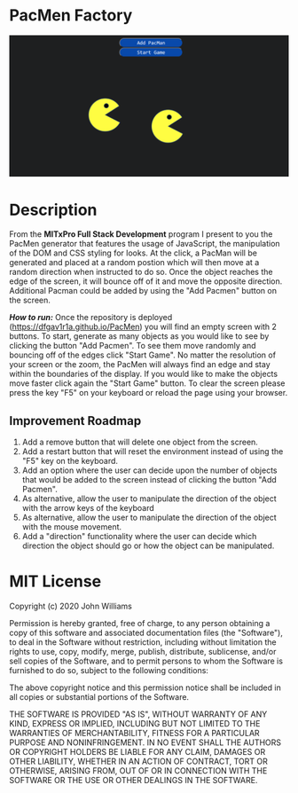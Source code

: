 # PacMen Factory

<img src="./pacmen.png">

# Description

From the **MITxPro Full Stack Development** program I present to you the PacMen generator that features the usage of JavaScript, the manipulation of the DOM and CSS styling for looks. At the click, a PacMan will be generated and placed at a random postion which will then move at a random direction when instructed to do so. Once the object reaches the edge of the screen, it will bounce off of it and move the opposite direction. Additional Pacman could be added by using the "Add Pacmen" button on the screen.

***How to run:*** Once the repository is deployed (https://dfgav1r1a.github.io/PacMen) you will find an empty screen with 2 buttons. To start, generate as many objects as you would like to see by clicking the button "Add Pacmen". To see them move randomly and bouncing off of the edges click "Start Game". No matter the resolution of your screen or the zoom, the PacMen will always find an edge and stay within the boundaries of the display. If you would like to make the objects move faster click again the "Start Game" button. To clear the screen please press the key "F5" on your keyboard or reload the page using your browser.

## Improvement Roadmap

1. Add a remove button that will delete one object from the screen.
2. Add a restart button that will reset the environment instead of using the "F5" key on the keyboard.
3. Add an option where the user can decide upon the number of objects that would be added to the screen instead of clicking the button "Add Pacmen".
4. As alternative, allow the user to manipulate the direction of the object with the arrow keys of the keyboard 
5. As alternative, allow the user to manipulate the direction of the object with the mouse movement.
6. Add a "direction" functionality where the user can decide which direction the object should go or how the object can be manipulated.

# MIT License

Copyright (c) 2020 John Williams

Permission is hereby granted, free of charge, to any person obtaining a copy
of this software and associated documentation files (the "Software"), to deal
in the Software without restriction, including without limitation the rights
to use, copy, modify, merge, publish, distribute, sublicense, and/or sell
copies of the Software, and to permit persons to whom the Software is
furnished to do so, subject to the following conditions:

The above copyright notice and this permission notice shall be included in all
copies or substantial portions of the Software.

THE SOFTWARE IS PROVIDED "AS IS", WITHOUT WARRANTY OF ANY KIND, EXPRESS OR
IMPLIED, INCLUDING BUT NOT LIMITED TO THE WARRANTIES OF MERCHANTABILITY,
FITNESS FOR A PARTICULAR PURPOSE AND NONINFRINGEMENT. IN NO EVENT SHALL THE
AUTHORS OR COPYRIGHT HOLDERS BE LIABLE FOR ANY CLAIM, DAMAGES OR OTHER
LIABILITY, WHETHER IN AN ACTION OF CONTRACT, TORT OR OTHERWISE, ARISING FROM,
OUT OF OR IN CONNECTION WITH THE SOFTWARE OR THE USE OR OTHER DEALINGS IN THE
SOFTWARE.


